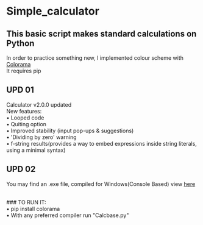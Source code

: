 Simple_calculator
====
This basic script makes standard calculations on Python
----
In order to practice something new, I implemented colour scheme with [Colorama](https://pypi.org/project/colorama/) <br>
It requires pip <br>

UPD 01 <br>
----
Calculator v2.0.0 updated <br>
New features: <br>
	• Looped code <br> 
	• Quiting option <br>
	• Improved stability (input pop-ups & suggestions) <br>
	• 'Dividing by zero' warning <br>
	•  f-string results(provides a way to embed expressions inside string literals, using a minimal syntax) <br>

UPD 02 <br>
----
You may find an .exe file, compiled for Windows(Console Based) view [here](https://github.com/rexfort9/Simple_calculator_v2/blob/main/Calc_2.0.exe)  <br>

<br>
### TO RUN IT: <br>
• pip install colorama <br>
• With any preferred compiler run "Calcbase.py"
